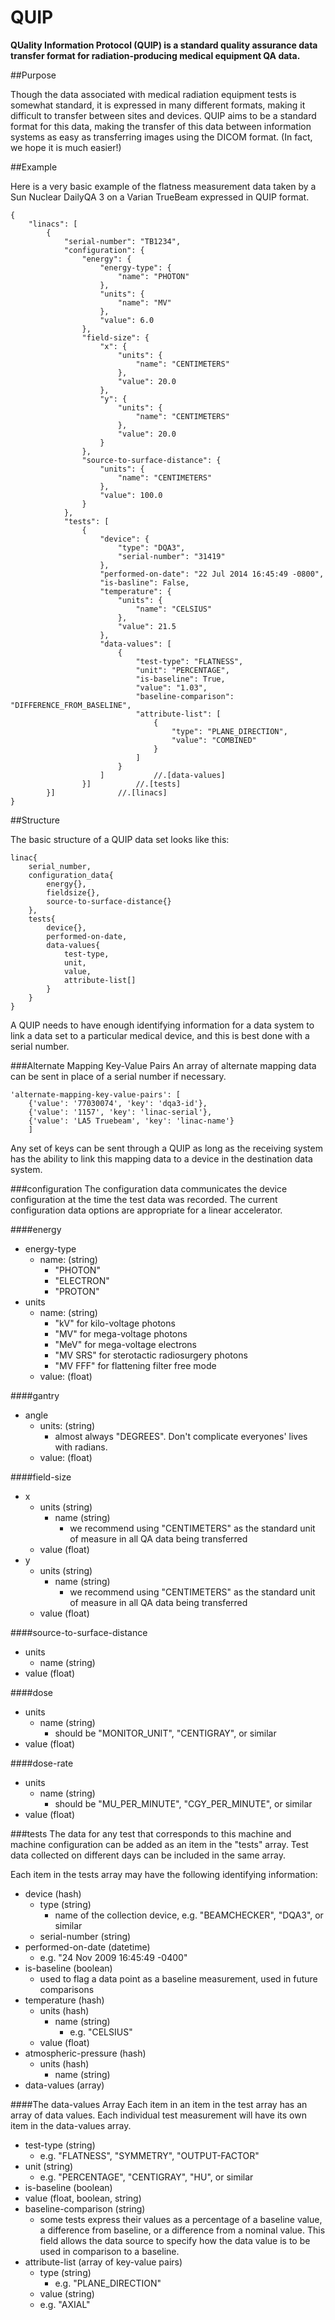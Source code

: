 QUIP
====

**QUality Information Protocol (QUIP) is a standard quality assurance data transfer format for radiation-producing medical equipment QA data.**

##Purpose

Though the data associated with medical radiation equipment tests is somewhat standard, it is expressed in many different formats, making it difficult to transfer between sites and devices. QUIP aims to be a standard format for this data, making the transfer of this data between information systems as easy as transferring images using the DICOM format. (In fact, we hope it is much easier!)


##Example

Here is a very basic example of the flatness measurement data taken by a Sun Nuclear DailyQA 3 on a Varian TrueBeam expressed in QUIP format.

```
{
    "linacs": [
        {
            "serial-number": "TB1234",
            "configuration": {
                "energy": {
                    "energy-type": {
                        "name": "PHOTON"
                    },
                    "units": {
                        "name": "MV"
                    },
                    "value": 6.0
                },
                "field-size": {
                    "x": {
                        "units": {
                            "name": "CENTIMETERS"
                        },
                        "value": 20.0
                    },
                    "y": {
                        "units": {
                            "name": "CENTIMETERS"
                        },
                        "value": 20.0
                    }
                },
                "source-to-surface-distance": {
                    "units": {
                        "name": "CENTIMETERS"
                    },
                    "value": 100.0
                }
            },
            "tests": [
                {
                    "device": {
                        "type": "DQA3",
                        "serial-number": "31419"
                    },
                    "performed-on-date": "22 Jul 2014 16:45:49 -0800",
                    "is-basline": False,
                    "temperature": {
                        "units": {
                            "name": "CELSIUS"
                        },
                        "value": 21.5
                    },
                    "data-values": [
                        {
                            "test-type": "FLATNESS",
                            "unit": "PERCENTAGE",
                            "is-baseline": True,
                            "value": "1.03",
                            "baseline-comparison": "DIFFERENCE_FROM_BASELINE",
                            "attribute-list": [
                                {
                                    "type": "PLANE_DIRECTION",
                                    "value": "COMBINED"
                                }
                            ]
                        }
                    ] 			//.[data-values]
                }]			//.[tests]
        }]				//.[linacs]
}
```

##Structure

The basic structure of a QUIP data set looks like this:

```
linac{
	serial_number,
	configuration_data{
		energy{},
		fieldsize{},
		source-to-surface-distance{}
	},
	tests{
		device{},
		performed-on-date,
		data-values{
			test-type,
			unit,
			value,
			attribute-list[]
		}
	}
}
```

A QUIP needs to have enough identifying information for a data system to link a data set to a particular medical device, and this is best done with a serial number. 

###Alternate Mapping Key-Value Pairs
An array of alternate mapping data can be sent in place of a serial number if necessary.

```
'alternate-mapping-key-value-pairs': [
	{'value': '77030074', 'key': 'dqa3-id'},
	{'value': '1157', 'key': 'linac-serial'},
	{'value': 'LA5 Truebeam', 'key': 'linac-name'}
	]
```

Any set of keys can be sent through a QUIP as long as the receiving system has the ability to link this mapping data to a device in the destination data system.


###configuration
The configuration data communicates the device configuration at the time the test data was recorded. The current configuration data options are appropriate for a linear accelerator.

####energy
* energy-type
  * name: (string)
    * "PHOTON"
    * "ELECTRON"
    * "PROTON"
* units
  * name: (string)
    * "kV" for kilo-voltage photons
    * "MV" for mega-voltage photons
    * "MeV" for mega-voltage electrons
    * "MV SRS" for sterotactic radiosurgery photons
    * "MV FFF" for flattening filter free mode
  * value: (float)

####gantry
* angle
  * units: (string)
    * almost always "DEGREES". Don't complicate everyones' lives with radians.
  * value: (float)

####field-size
* x
  * units (string)
    * name (string)
      * we recommend using "CENTIMETERS" as the standard unit of measure in all QA data being transferred
  * value (float)
* y
  * units (string)
    * name (string)
      * we recommend using "CENTIMETERS" as the standard unit of measure in all QA data being transferred
  * value (float)

####source-to-surface-distance
* units
	* name (string)
* value (float)

####dose
* units
	* name (string)
	  * should be "MONITOR_UNIT", "CENTIGRAY", or similar
* value (float)

####dose-rate
* units
  * name (string)
    * should be "MU_PER_MINUTE", "CGY_PER_MINUTE", or similar
* value (float)

###tests
The data for any test that corresponds to this machine and machine configuration can be added as an item in the "tests" array. Test data collected on different days can be included in the same array.

Each item in the tests array may have the following identifying information:

* device (hash)
  * type (string)
    * name of the collection device, e.g. "BEAMCHECKER", "DQA3", or similar
  * serial-number (string)
* performed-on-date (datetime)
  * e.g. "24 Nov 2009 16:45:49 -0400"
* is-baseline (boolean)
  * used to flag a data point as a baseline measurement, used in future comparisons
* temperature (hash)
  * units (hash)
    * name (string)
      * e.g. "CELSIUS"
  * value (float)
* atmospheric-pressure (hash)
  * units (hash)
    * name (string)
* data-values (array)

####The data-values Array
Each item in an item in the test array has an array of data values. Each individual test measurement will have its own item in the data-values array.

* test-type (string)
  * e.g. "FLATNESS", "SYMMETRY", "OUTPUT-FACTOR"
* unit (string)
  * e.g. "PERCENTAGE", "CENTIGRAY", "HU", or similar
* is-baseline (boolean)
* value (float, boolean, string)
* baseline-comparison (string)
  * some tests express their values as a percentage of a baseline value, a difference from baseline, or a difference from a nominal value. This field allows the data source to specify how the data value is to be used in comparison to a baseline.
* attribute-list (array of key-value pairs)
  * type (string)
    * e.g. "PLANE_DIRECTION"
  *  value (string)
    * e.g. "AXIAL"




















